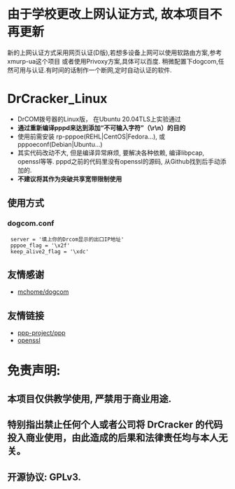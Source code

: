 # 由于学校更改上网认证方式, 故本项目不再更新
 新的上网认证方式采用网页认证(D版),若想多设备上网可以使用软路由方案,参考xmurp-ua这个项目
 或者使用Privoxy方案,具体可以百度.
 稍微配置下dogcom,任然可用与认证.有时间的话制作一个断网,定时自动认证的软件.


# DrCracker_Linux
 - DrCOM拨号器的Linux版， 在Ubuntu 20.04TLS上实验通过
 - **通过重新编译pppd来达到添加“不可输入字符”（\r\n）的目的**
 - 使用前需安装 rp-pppoe(REHL|CentOS|Fedora...), 或pppoeconf(Debian|Ubuntu...)
 - 其实代码改动不大, 但是编译异常麻烦, 要解决各种依赖, 编译libpcap, openssl等等. pppd之前的代码里没有openssl的源码, 从Github找到后手动添加的.
 - **不建议将其作为突破共享宽带限制使用**
 ## 使用方式
 ### dogcom.conf
 ```
  server = '填上你的Drcom显示的出口IP地址'
  pppoe_flag = '\x2f'
  keep_alive2_flag = '\xdc'
 ```
 ## 友情感谢
  - [mchome/dogcom](https://github.com/mchome/dogcom)
 ## 友情链接
  - [ppp-project/ppp](https://github.com/ppp-project/ppp)
  - [openssl](https://github.com/openssl/openssl)
# 免责声明:
## 本项目仅供教学使用, 严禁用于商业用途.
## 特别指出禁止任何个人或者公司将 DrCracker 的代码投入商业使用，由此造成的后果和法律责任均与本人无关。
## 开源协议: GPLv3.
